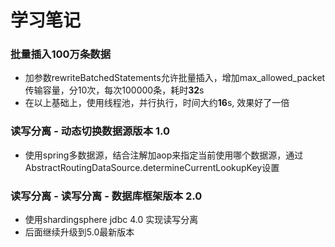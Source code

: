 # 学习笔记
### 批量插入100万条数据
 - 加参数rewriteBatchedStatements允许批量插入，增加max_allowed_packet传输容量，分10次，每次100000条，耗时**32**s
 - 在以上基础上，使用线程池，并行执行，时间大约**16**s, 效果好了一倍
 
### 读写分离 - 动态切换数据源版本 1.0
 - 使用spring多数据源，结合注解加aop来指定当前使用哪个数据源，通过AbstractRoutingDataSource.determineCurrentLookupKey设置

### 读写分离 - 读写分离 - 数据库框架版本 2.0 
 - 使用shardingsphere jdbc 4.0 实现读写分离
 - 后面继续升级到5.0最新版本
